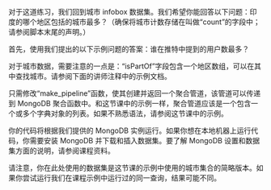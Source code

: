 对于这道练习，我们回到城市 infobox 数据集。我们希望你能回答以下问题：印度的哪个地区包括的城市最多？（确保将城市计数存储在叫做“count”的字段中；请参阅脚本末尾的声明。）

首先，使用我们提出的以下示例问题的答案：谁在推特中提到的用户数最多？

对于城市数据，需要注意的一点是：“isPartOf”字段包含一个地区数组，可以在其中查找城市。请参阅下面的讲师注释中的示例文档。

只需修改“make_pipeline”函数，使其创建并返回一个聚合管道，该管道可以传递到 MongoDB 聚合函数中。和这节课中的示例一样，聚合管道应该是一个包含一个或多个字典对象的列表。如果不熟悉语法，请参阅这节课中的示例。

你的代码将根据我们提供的 MongoDB 实例运行。如果你想在本地机器上运行代码，你需要安装 MongoDB 并下载和插入数据集。要了解 MongoDB 设置和数据集方面的说明，请参阅课程资料。

请注意，你在此处使用的数据集是这节课的示例中使用的城市集合的简略版本。如果你尝试运行我们在课程示例中运行过的同一查询，结果可能不同。
